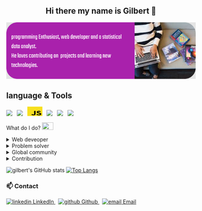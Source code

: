 
<h2 align="center"> Hi there my name is <span color="magenta">Gilbert</span> 👋 </h2>

<p align="center"><img src="https://github.com/100jared/100jared/blob/main/readme.png"></p>

## language & Tools

<p>
  <a>
    <img src = "https://camo.githubusercontent.com/519b008b6e1ea17a5444484d32ec29ba68898c3c2ed8b23a7b393f0200fc6a77/68747470733a2f2f696d672e736869656c64732e696f2f62616467652f2d48544d4c352d4533344632363f7374796c653d666c61742d636972636c65266c6f676f3d68746d6c35266c6f676f436f6c6f723d7768697465">
  </a>&nbsp;
  <a>
    <img src = "https://camo.githubusercontent.com/89f09922e10e67c940abbd1e8b1434ec35d84e56415c340b62b32b287cbf683e/68747470733a2f2f696d672e736869656c64732e696f2f62616467652f2d435353332d3135373242363f7374796c653d666c61742d636972636c65266c6f676f3d63737333">
  </a>&nbsp;
  
  <a>
    <img src = "https://github.com/100jared/100jared/blob/main/js.png" height="25px" width="40px">
  </a>&nbsp;
  <a>
    <img src = "https://camo.githubusercontent.com/0d09f679baeba2c1e0e2112c00f4f49d5dceff7468b2657507a719e0e09313d3/68747470733a2f2f696d672e736869656c64732e696f2f62616467652f2d4d7953514c2d626c61636b3f7374796c653d666c61742d636972636c65266c6f676f3d6d7973716c">
  </a>&nbsp;
  <a>
    <img src = "https://camo.githubusercontent.com/6b66f6b9f35ec797eec85e0aa76f4590a9fdcabf2eb33093c01deb228c00cad5/68747470733a2f2f696d672e736869656c64732e696f2f62616467652f2d4769744875622d3138313731373f7374796c653d666c61742d636972636c65266c6f676f3d676974687562">
  </a>&nbsp;
  <a>
    <img src ="https://camo.githubusercontent.com/816e00413254d96c5986524149a2e6ce3f4cc901dff9407da3a6617552a87288/68747470733a2f2f696d672e736869656c64732e696f2f62616467652f2d4769742d626c61636b3f7374796c653d666c61742d636972636c65266c6f676f3d676974">
  </a>&nbsp;
</p>
<p>What do I do? <img src="https://github.githubassets.com/images/icons/emoji/unicode/1f468-1f4bb.png" height="20px" width="30px"></p>

<details>
  <summary>Web deveoper</summary>
  
   - [Instant-food](https://gilbertkorir.github.io/pizza-inn/)
   - [Management Web](https://my-animal-tracker.herokuapp.com/)
   - [business-websites](https://gilbertkorir.github.io/Delani-studio/)
</details>
 
<details>
  <summary>  Problem solver </summary>
  
   - [leetcode](https://leetcode.com/gilbert-korir/)
   - [GeeksforGeeks](https://leetcode.com/gilbert-korir/)
</details>
<details>
  <summary> Global community </summary>
  
   - Let's connect on linkedin [here](https://www.linkedin.com/in/gilbert-k-911886115/)
</details>

<details>
  <summary> Contribution </summary>
  
   - [github](https://github.com/gilbertKorir)
</details>

  

![gilbert's GitHub stats](https://github-readme-stats.vercel.app/api?username=gilbertKorir&show_icons=true&theme=radical) [![Top Langs](https://github-readme-stats.vercel.app/api/top-langs/?username=gilbertKorir&layout=grid)](https://github.com/gilbertKorir/github-readme-stats)





### 📫 Contact

<p>
  <a href="https://www.linkedin.com/in/gilbert-k-911886115/" rel="nofollow noreferrer">
    <img src="https://i.stack.imgur.com/gVE0j.png" alt="linkedin"> LinkedIn
  </a> &nbsp; 
  <a href="https://github.com/100jared" rel="nofollow noreferrer">
    <img src="https://i.stack.imgur.com/tskMh.png" alt="github"> Github
  </a>&nbsp; 
  <a href="#" rel="nofollow noreferrer">
    <img src="https://cdn-icons-png.flaticon.com/512/732/732200.png" alt="email" width="20px" height="20px"> Email
  </a>
</p>
<!---
100jared/100jared is a ✨ special ✨ repository because its `README.md` (this file) appears on your GitHub profile.
You can click the Preview link to take a look at your changes.
--->
